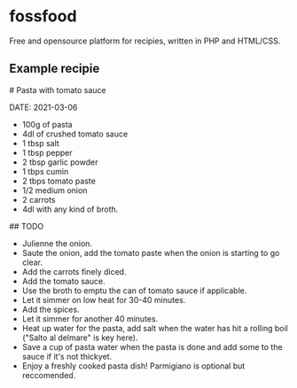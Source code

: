 # fossfood
Free and opensource platform for recipies, written in PHP and HTML/CSS.

## Example recipie

\# Pasta with tomato sauce

DATE: 2021-03-06

- 100g of pasta
- 4dl of crushed tomato sauce
- 1 tbsp salt
- 1 tbsp pepper
- 2 tbsp garlic powder
- 1 tbps cumin
- 2 tbps tomato paste
- 1/2 medium onion
- 2 carrots
- 4dl with any kind of broth.

\#\# TODO

- Julienne the onion.
- Saute the onion, add the tomato paste when the onion is starting to go clear.
- Add the carrots finely diced.
- Add the tomato sauce.
- Use the broth to emptu the can of tomato sauce if applicable.
- Let it simmer on low heat for 30-40 minutes.
- Add the spices.
- Let it simmer for another 40 minutes.
- Heat up water for the pasta, add salt when the water has hit a rolling boil ("Salto al delmare" is key here).
- Save a cup of pasta water when the pasta is done and add some to the sauce if it's not thickyet.
- Enjoy a freshly cooked pasta dish! Parmigiano is optional but reccomended.
